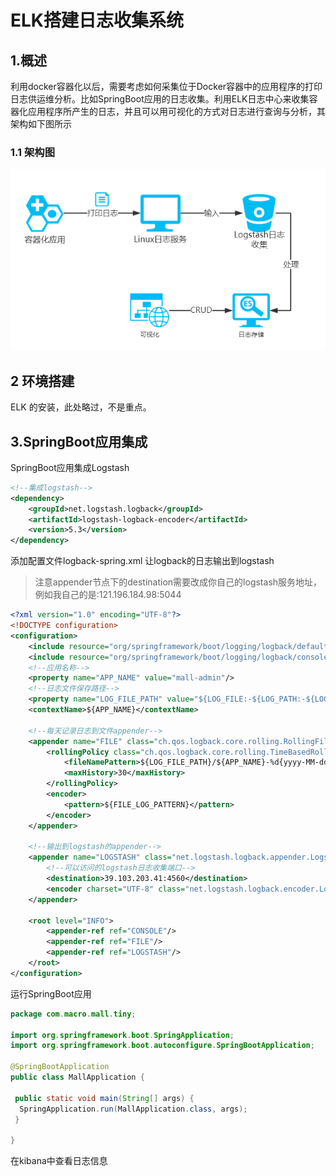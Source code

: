# ELK搭建日志收集系统



## 1.概述

利用docker容器化以后，需要考虑如何采集位于Docker容器中的应用程序的打印日志供运维分析。比如SpringBoot应用的日志收集。利用ELK日志中心来收集容器化应用程序所产生的日志，并且可以用可视化的方式对日志进行查询与分析，其架构如下图所示

### 1.1 架构图

![架构图](ELK搭建日志收集系统.assets/a237eda0f1c441eab58ad5040d278f11_tplv-k3u1fbpfcp-zoom-1.image)

## 2  环境搭建

ELK 的安装，此处略过，不是重点。



## 3.SpringBoot应用集成

SpringBoot应用集成Logstash

```xml
<!--集成logstash-->
<dependency>
    <groupId>net.logstash.logback</groupId>
    <artifactId>logstash-logback-encoder</artifactId>
    <version>5.3</version>
</dependency>
```

添加配置文件logback-spring.xml 让logback的日志输出到logstash

> 注意appender节点下的destination需要改成你自己的logstash服务地址，例如我自己的是:121.196.184.98:5044

```xml
<?xml version="1.0" encoding="UTF-8"?>
<!DOCTYPE configuration>
<configuration>
    <include resource="org/springframework/boot/logging/logback/defaults.xml"/>
    <include resource="org/springframework/boot/logging/logback/console-appender.xml"/>
    <!--应用名称-->
    <property name="APP_NAME" value="mall-admin"/>
    <!--日志文件保存路径-->
    <property name="LOG_FILE_PATH" value="${LOG_FILE:-${LOG_PATH:-${LOG_TEMP:-${java.io.tmpdir:-/tmp}}}/logs}"/>
    <contextName>${APP_NAME}</contextName>

    <!--每天记录日志到文件appender-->
    <appender name="FILE" class="ch.qos.logback.core.rolling.RollingFileAppender">
        <rollingPolicy class="ch.qos.logback.core.rolling.TimeBasedRollingPolicy">
            <fileNamePattern>${LOG_FILE_PATH}/${APP_NAME}-%d{yyyy-MM-dd}.log</fileNamePattern>
            <maxHistory>30</maxHistory>
        </rollingPolicy>
        <encoder>
            <pattern>${FILE_LOG_PATTERN}</pattern>
        </encoder>
    </appender>

    <!--输出到logstash的appender-->
    <appender name="LOGSTASH" class="net.logstash.logback.appender.LogstashTcpSocketAppender">
        <!--可以访问的logstash日志收集端口-->
        <destination>39.103.203.41:4560</destination>
        <encoder charset="UTF-8" class="net.logstash.logback.encoder.LogstashEncoder"/>
    </appender>

    <root level="INFO">
        <appender-ref ref="CONSOLE"/>
        <appender-ref ref="FILE"/>
        <appender-ref ref="LOGSTASH"/>
    </root>
</configuration>
```

运行SpringBoot应用

```java
package com.macro.mall.tiny;

import org.springframework.boot.SpringApplication;
import org.springframework.boot.autoconfigure.SpringBootApplication;

@SpringBootApplication
public class MallApplication {

 public static void main(String[] args) {
  SpringApplication.run(MallApplication.class, args);
 }

}
```

在kibana中查看日志信息













